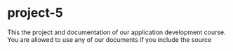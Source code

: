 # project-5
This the project and documentation of our application development course. You are allowed to use any of our documents if you include the source
